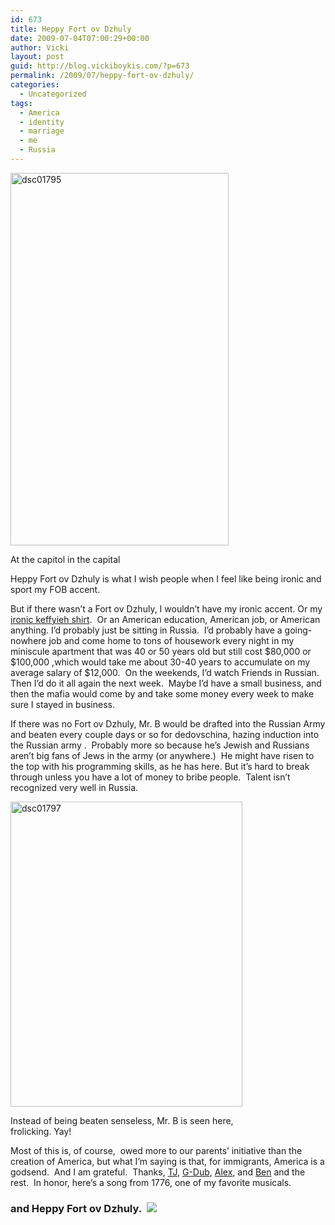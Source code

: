 ```yaml
---
id: 673
title: Heppy Fort ov Dzhuly
date: 2009-07-04T07:00:29+00:00
author: Vicki
layout: post
guid: http://blog.vickiboykis.com/?p=673
permalink: /2009/07/heppy-fort-ov-dzhuly/
categories:
  - Uncategorized
tags:
  - America
  - identity
  - marriage
  - me
  - Russia
---
```

<div id="attachment_675" style="width: 359px" class="wp-caption aligncenter">
  <a href="http://blog.vickiboykis.com/wp-content/uploads/2009/07/dsc01795.jpg"><img class="size-full wp-image-675" title="dsc01795" src="http://blog.vickiboykis.com/wp-content/uploads/2009/07/dsc01795.jpg" alt="dsc01795" width="349" height="596" /></a>
  
  <p class="wp-caption-text">
    At the capitol in the capital
  </p>
</div>

Heppy Fort ov Dzhuly is what I wish people when I feel like being ironic and sport my FOB accent.

But if there wasn&#8217;t a Fort ov Dzhuly, I wouldn&#8217;t have my ironic accent. Or my [ironic keffyieh shirt](http://www.jewlicious.com/2009/06/keffiyeh-irony-t-shirt/).  Or an American education, American job, or American anything. I&#8217;d probably just be sitting in Russia.  I&#8217;d probably have a going-nowhere job and come home to tons of housework every night in my miniscule apartment that was 40 or 50 years old but still cost $80,000 or $100,000 ,which would take me about 30-40 years to accumulate on my average salary of $12,000.  On the weekends, I&#8217;d watch Friends in Russian.  Then I&#8217;d do it all again the next week.  Maybe I&#8217;d have a small business, and then the mafia would come by and take some money every week to make sure I stayed in business.

If there was no Fort ov Dzhuly, Mr. B would be drafted into the Russian Army and beaten every couple days or so for dedovschina, hazing induction into the Russian army .  Probably more so because he&#8217;s Jewish and Russians aren&#8217;t big fans of Jews in the army (or anywhere.)  He might have risen to the top with his programming skills, as he has here. But it&#8217;s hard to break through unless you have a lot of money to bribe people.  Talent isn&#8217;t recognized very well in Russia.

<div id="attachment_676" style="width: 381px" class="wp-caption aligncenter">
  <a href="http://blog.vickiboykis.com/wp-content/uploads/2009/07/dsc01797.jpg"><img class="size-full wp-image-676" title="dsc01797" src="http://blog.vickiboykis.com/wp-content/uploads/2009/07/dsc01797.jpg" alt="dsc01797" width="371" height="488" /></a>
  
  <p class="wp-caption-text">
    Instead of being beaten senseless, Mr. B is seen here, frolicking. Yay!
  </p>
</div>

Most of this is, of course,  owed more to our parents&#8217; initiative than the creation of America, but what I&#8217;m saying is that, for immigrants, America is a godsend.  And I am grateful.  Thanks, [TJ](http://en.wikipedia.org/wiki/Thomas_Jefferson), [G-Dub](http://en.wikipedia.org/wiki/George_Washington), [Alex](http://en.wikipedia.org/wiki/Alexander_Hamilton), and [Ben](http://en.wikipedia.org/wiki/Benjamin_Franklin) and the rest.  In honor, here&#8217;s a song from 1776, one of my favorite musicals.



### and Heppy Fort ov Dzhuly.  ![](file:///Users/Vicki/Pictures/iPhoto%20Library/Modified/2009/Jun%2027,%202009/DSC01795.JPG)